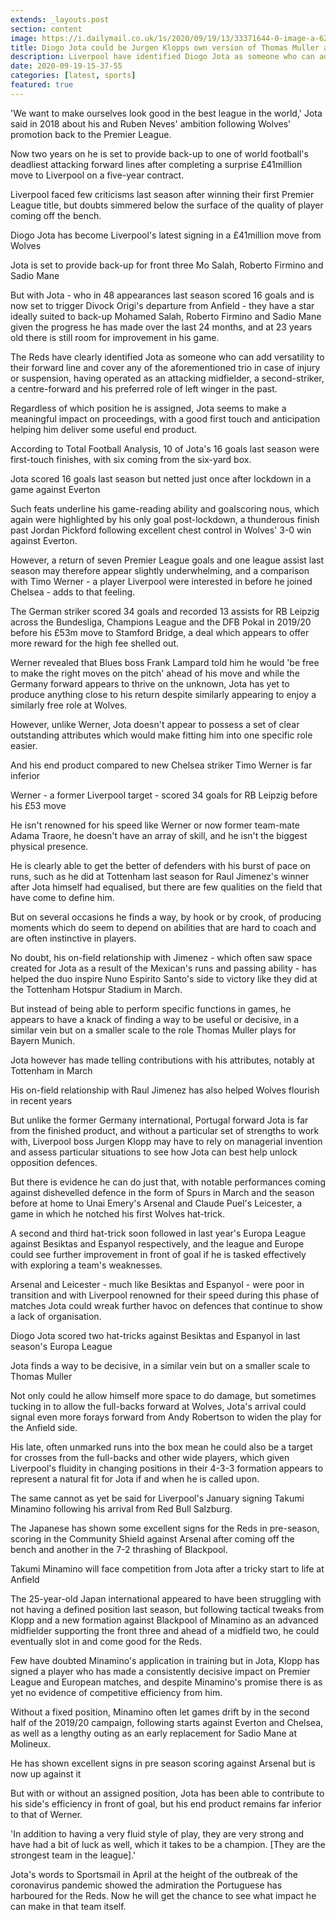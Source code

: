 ```yaml
---
extends: _layouts.post
section: content
image: https://i.dailymail.co.uk/1s/2020/09/19/13/33371644-0-image-a-62_1600518516602.jpg 
title: Diogo Jota could be Jurgen Klopps own version of Thomas Muller at Liverpool 
description: Liverpool have identified Diogo Jota as someone who can add versatility to their forward line, having operated as an attacking midfielder, a second-striker, a centre-forward and a left winger. 
date: 2020-09-19-15-37-55 
categories: [latest, sports] 
featured: true 
--- 
```

'We want to make ourselves look good in the best league in the world,' Jota said in 2018 about his and Ruben Neves' ambition following Wolves' promotion back to the Premier League.

Now two years on he is set to provide back-up to one of world football's deadliest attacking forward lines after completing a surprise £41million move to Liverpool on a five-year contract. 

Liverpool faced few criticisms last season after winning their first Premier League title, but doubts simmered below the surface of the quality of player coming off the bench.

Diogo Jota has become Liverpool's latest signing in a £41million move from Wolves

Jota is set to provide back-up for front three Mo Salah, Roberto Firmino and Sadio Mane

But with Jota - who in 48 appearances last season scored 16 goals and is now set to trigger Divock Origi's departure from Anfield - they have a star ideally suited to back-up Mohamed Salah, Roberto Firmino and Sadio Mane given the progress he has made over the last 24 months, and at 23 years old there is still room for improvement in his game.

The Reds have clearly identified Jota as someone who can add versatility to their forward line and cover any of the aforementioned trio in case of injury or suspension, having operated as an attacking midfielder, a second-striker, a centre-forward and his preferred role of left winger in the past.

Regardless of which position he is assigned, Jota seems to make a meaningful impact on proceedings, with a good first touch and anticipation helping him deliver some useful end product.  

According to Total Football Analysis, 10 of Jota's 16 goals last season were first-touch finishes, with six coming from the six-yard box. 

Jota scored 16 goals last season but netted just once after lockdown in a game against Everton

Such feats underline his game-reading ability and goalscoring nous, which again were highlighted by his only goal post-lockdown, a thunderous finish past Jordan Pickford following excellent chest control in Wolves' 3-0 win against Everton.

However, a return of seven Premier League goals and one league assist last season may therefore appear slightly underwhelming, and a comparison with Timo Werner - a player Liverpool were interested in before he joined Chelsea - adds to that feeling.

The German striker scored 34 goals and recorded 13 assists for RB Leipzig across the Bundesliga, Champions League and the DFB Pokal in 2019/20 before his £53m move to Stamford Bridge, a deal which appears to offer more reward for the high fee shelled out.

Werner revealed that Blues boss Frank Lampard told him he would 'be free to make the right moves on the pitch' ahead of his move and while the Germany forward appears to thrive on the unknown, Jota has yet to produce anything close to his return despite similarly appearing to enjoy a similarly free role at Wolves.

However, unlike Werner, Jota doesn't appear to possess a set of clear outstanding attributes which would make fitting him into one specific role easier. 

And his end product compared to new Chelsea striker Timo Werner is far inferior

Werner - a former Liverpool target - scored 34 goals for RB Leipzig before his £53 move

He isn't renowned for his speed like Werner or now former team-mate Adama Traore, he doesn't have an array of skill, and he isn't the biggest physical presence. 

He is clearly able to get the better of defenders with his burst of pace on runs, such as he did at Tottenham last season for Raul Jimenez's winner after Jota himself had equalised, but there are few qualities on the field that have come to define him.

But on several occasions he finds a way, by hook or by crook, of producing moments which do seem to depend on abilities that are hard to coach and are often instinctive in players.  

No doubt, his on-field relationship with Jimenez - which often saw space created for Jota as a result of the Mexican's runs and passing ability - has helped the duo inspire Nuno Espirito Santo's side to victory like they did at the Tottenham Hotspur Stadium in March. 

But instead of being able to perform specific functions in games, he appears to have a knack of finding a way to be useful or decisive, in a similar vein but on a smaller scale to the role Thomas Muller plays for Bayern Munich.

Jota however has made telling contributions with his attributes, notably at Tottenham in March

His on-field relationship with Raul Jimenez has also helped Wolves flourish in recent years

But unlike the former Germany international, Portugal forward Jota is far from the finished product, and without a particular set of strengths to work with, Liverpool boss Jurgen Klopp may have to rely on managerial invention and assess particular situations to see how Jota can best help unlock opposition defences.

But there is evidence he can do just that, with notable performances coming against dishevelled defence in the form of Spurs in March and the season before at home to Unai Emery's Arsenal and Claude Puel's Leicester, a game in which he notched his first Wolves hat-trick.

A second and third hat-trick soon followed in last year's Europa League against Besiktas and Espanyol respectively, and the league and Europe could see further improvement in front of goal if he is tasked effectively with exploring a team's weaknesses.

Arsenal and Leicester - much like Besiktas and Espanyol - were poor in transition and with Liverpool renowned for their speed during this phase of matches Jota could wreak further havoc on defences that continue to show a lack of organisation.

Diogo Jota scored two hat-tricks against Besiktas and Espanyol in last season's Europa League

Jota finds a way to be decisive, in a similar vein but on a smaller scale to Thomas Muller

Not only could he allow himself more space to do damage, but sometimes tucking in to allow the full-backs forward at Wolves, Jota's arrival could signal even more forays forward from Andy Robertson to widen the play for the Anfield side.

His late, often unmarked runs into the box mean he could also be a target for crosses from the full-backs and other wide players, which given Liverpool's fluidity in changing positions in their 4-3-3 formation appears to represent a natural fit for Jota if and when he is called upon.

The same cannot as yet be said for Liverpool's January signing Takumi Minamino following his arrival from Red Bull Salzburg.

The Japanese has shown some excellent signs for the Reds in pre-season, scoring in the Community Shield against Arsenal after coming off the bench and another in the 7-2 thrashing of Blackpool. 

Takumi Minamino will face competition from Jota after a tricky start to life at Anfield

The 25-year-old Japan international appeared to have been struggling with not having a defined position last season, but following tactical tweaks from Klopp and a new formation against Blackpool of Minamino as an advanced midfielder supporting the front three and ahead of a midfield two, he could eventually slot in and come good for the Reds. 

Few have doubted Minamino's application in training but in Jota, Klopp has signed a player who has made a consistently decisive impact on Premier League and European matches, and despite Minamino's promise there is as yet no evidence of competitive efficiency from him.

Without a fixed position, Minamino often let games drift by in the second half of the 2019/20 campaign, following starts against Everton and Chelsea, as well as a lengthy outing as an early replacement for Sadio Mane at Molineux.

He has shown excellent signs in pre season scoring against Arsenal but is now up against it

But with or without an assigned position, Jota has been able to contribute to his side's efficiency in front of goal, but his end product remains far inferior to that of Werner.  

'In addition to having a very fluid style of play, they are very strong and have had a bit of luck as well, which it takes to be a champion. [They are the strongest team in the league].'

Jota's words to Sportsmail in April at the height of the outbreak of the coronavirus pandemic showed the admiration the Portuguese has harboured for the Reds. Now he will get the chance to see what impact he can make in that team itself.

